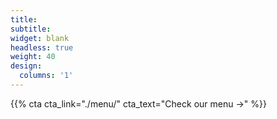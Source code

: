 ```yaml
---
title:
subtitle:
widget: blank
headless: true
weight: 40
design:
  columns: '1'
---
```


{{% cta cta_link="./menu/" cta_text="Check our menu →" %}}
